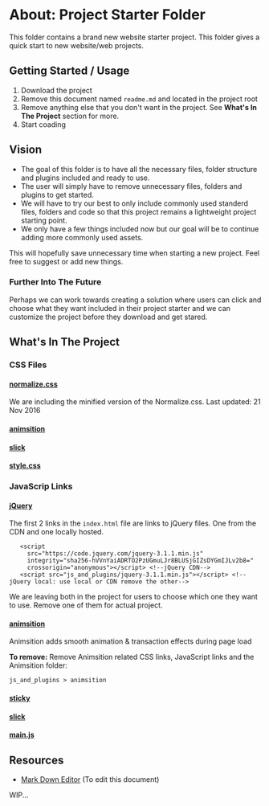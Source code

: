 # About: Project Starter Folder

This folder contains a brand new website starter project. This folder gives a quick start to new website/web projects. 

## Getting Started / Usage

1. Download the project
2. Remove this document named ` readme.md ` and located in the project root
3. Remove anything else that you don't want in the project. See **What's In The Project** section for more.
4. Start coading


## Vision

- The goal of this folder is to have all the necessary files, folder structure and plugins included and ready to use. 
- The user will simply have to remove unnecessary files, folders and plugins to get started. 
- We will have to try our best to only include commonly used standerd files, folders and code so that this project remains a lightweight project starting point. 
- We only have a few things included now but our goal will be to continue adding more commonly used assets. 

This will hopefully save unnecessary time when starting a new project. Feel free to suggest or add new things. 

### Further Into The Future

Perhaps we can work towards creating a solution where users can click and choose what they want included in their project starter and we can customize the project before they download and get stared. 


## What's In The Project


### CSS Files

#### [normalize.css](https://necolas.github.io/normalize.css/)

We are including the minified version of the Normalize.css. 
Last updated: 21 Nov 2016

#### [animsition](#)
#### [slick](#)
#### [style.css](#)
 
### JavaScrip Links

#### [jQuery](https://jquery.com/)

The first 2 links in the `index.html` file are links to jQuery files. One from the CDN and one locally hosted. 
 ```
 	<script
	  src="https://code.jquery.com/jquery-3.1.1.min.js"
	  integrity="sha256-hVVnYaiADRTO2PzUGmuLJr8BLUSjGIZsDYGmIJLv2b8="
	  crossorigin="anonymous"></script> <!--jQuery CDN-->
	<script src="js_and_plugins/jquery-3.1.1.min.js"></script> <!--jQuery local: use local or CDN remove the other-->

 ```
 We are leaving both in the project for users to choose which one they want to use. Remove one of them for actual project. 
 
#### [animsition](http://git.blivesta.com/animsition/)
 
Animsition adds smooth animation & transaction effects during page load

**To remove:** Remove Animsition related CSS links, JavaScript links and the Animsition folder:

`js_and_plugins > animsition`

#### [sticky](#)
#### [slick](#)
#### [main.js](#)

## Resources
- [Mark Down Editor](https://jbt.github.io/markdown-editor) (To edit this document)

WIP... 